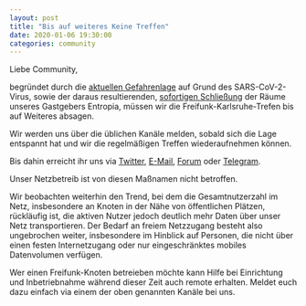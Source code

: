 ```yaml
---
layout: post
title: "Bis auf weiteres Keine Treffen"
date: 2020-01-06 19:30:00
categories: community
---
```


Liebe Community,

begründet durch die [aktuellen Gefahrenlage](https://corona.karlsruhe.de/aktuell/allgemeinverfuegung-der-stadt-karlsruhe) auf Grund des SARS-CoV-2-Virus, sowie der daraus resultierenden, [sofortigen Schließung](https://entropia.de/Hauptseite) der Räume unseres Gastgebers Entropia, müssen wir die Freifunk-Karlsruhe-Trefen bis auf Weiteres absagen.

Wir werden uns über die üblichen Kanäle melden, sobald sich die Lage entspannt hat und wir die regelmäßigen Treffen wiederaufnehmen können.

Bis dahin erreicht ihr uns via [Twitter](https://twitter.com/FFKarlsruhe), [E-Mail](mailto://info@karlsruhe.freifunk.net), [Forum](https://forum.ortenau.freifunk.net/) oder [Telegram](https://t.me/ffka_bot).

Unser Netzbetreib ist von diesen Maßnamen nicht betroffen.

Wir beobachten weiterhin den Trend, bei dem die Gesamtnutzerzahl im Netz, insbesondere an Knoten in der Nähe von öffentlichen Plätzen, rückläufig ist, die aktiven Nutzer jedoch deutlich mehr Daten über unser Netz transportieren.
Der Bedarf an freiem Netzzugang besteht also ungebrochen weiter, insbesondere im Hinblick auf Personen, die nicht über einen festen Internetzugang oder nur eingeschränktes mobiles Datenvolumen verfügen.

Wer einen Freifunk-Knoten betreieben möchte kann Hilfe bei Einrichtung und Inbetriebnahme während dieser Zeit auch remote erhalten. Meldet euch dazu einfach via einem der oben genannten Kanäle bei uns.

